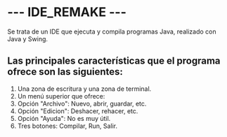 # --- IDE_REMAKE ---

Se trata de un IDE que ejecuta y compila programas Java, realizado con Java y Swing.

## Las principales características que el programa ofrece son las siguientes:

1. Una zona de escritura y una zona de terminal.
2. Un menú superior que ofrece:
3. Opción "Archivo": Nuevo, abrir, guardar, etc.
4. Opción "Edicion": Deshacer, rehacer, etc.
5. Opción "Ayuda": No es muy útil.
6. Tres botones: Compilar, Run, Salir.
